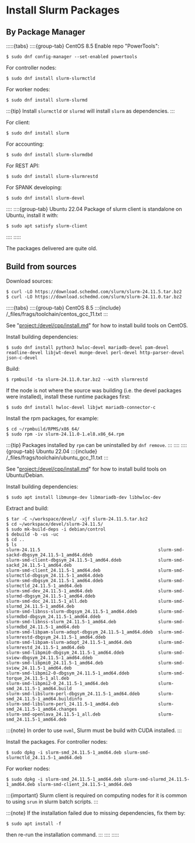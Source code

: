 # Install Slurm Packages

## By Package Manager

:::::{tabs}
::::{group-tab} CentOS 8.5
Enable repo "PowerTools":

```console
$ sudo dnf config-manager --set-enabled powertools
```

For controller nodes:

```console
$ sudo dnf install slurm-slurmctld
```

For worker nodes:

```console
$ sudo dnf install slurm-slurmd
```

:::{tip}
Install `slurmctld` or `slurmd` will install `slurm` as dependencies.
:::

For client:

```console
$ sudo dnf install slurm
```

For accounting:

```console
$ sudo dnf install slurm-slurmdbd
```

For REST API:

```console
$ sudo dnf install slurm-slurmrestd
```

For SPANK developing:

```console
$ sudo dnf install slurm-devel
```

::::
::::{group-tab} Ubuntu 22.04
Package of slurm client is standalone on Ubuntu, install it with:

```console
$ sudo apt satisfy slurm-client
```

::::
:::::

The packages delivered are quite old.

## Build from sources

Download sources:

```console
$ curl -LO https://download.schedmd.com/slurm/slurm-24.11.5.tar.bz2
$ curl -LO https://download.schedmd.com/slurm/slurm-24.11.0.tar.bz2
```

:::::{tabs}
::::{group-tab} CentOS 8.5
:::{include} /_files/frags/toolchain/centos_gcc_11.txt
:::

See "<project:/devel/cpp/install.md>" for how to install build tools on CentOS.

Install building dependencies:

```console
$ sudo dnf install python3 hwloc-devel mariadb-devel pam-devel readline-devel libjwt-devel munge-devel perl-devel http-parser-devel json-c-devel
```

Build:

```console
$ rpmbuild -ta slurm-24.11.0.tar.bz2 --with slurmrestd
```

If the node is not where the source was building (i.e. the devel packages were installed), install these runtime packages first:

```console
$ sudo dnf install hwloc-devel libjwt mariadb-connector-c
```

Install the rpm packages, for example:

```console
$ cd ~/rpmbuild/RPMS/x86_64/
$ sudo rpm -iv slurm-24.11.0-1.el8.x86_64.rpm 
```

:::{tip}
Packages installed by `rpm` can be uninstalled by `dnf remove`.
:::
::::
::::{group-tab} Ubuntu 22.04
:::{include} /_files/frags/toolchain/ubuntu_gcc_11.txt
:::

See "<project:/devel/cpp/install.md>" for how to install build tools on Ubuntu/Debian.

Install building dependencies:

```console
$ sudo apt install libmunge-dev libmariadb-dev libhwloc-dev
```

Extract and build:

```console
$ tar -C ~/workspace/devel/ -xjf slurm-24.11.5.tar.bz2
$ cd ~/workspace/devel/slurm-24.11.5/
$ sudo mk-build-deps -i debian/control
$ debuild -b -us -uc
$ cd ..
$ ls
slurm-24.11.5                                             slurm-smd-sackd-dbgsym_24.11.5-1_amd64.ddeb
slurm-smd-client-dbgsym_24.11.5-1_amd64.ddeb              slurm-smd-sackd_24.11.5-1_amd64.deb
slurm-smd-client_24.11.5-1_amd64.deb                      slurm-smd-slurmctld-dbgsym_24.11.5-1_amd64.ddeb
slurm-smd-dbgsym_24.11.5-1_amd64.ddeb                     slurm-smd-slurmctld_24.11.5-1_amd64.deb
slurm-smd-dev_24.11.5-1_amd64.deb                         slurm-smd-slurmd-dbgsym_24.11.5-1_amd64.ddeb
slurm-smd-doc_24.11.5-1_all.deb                           slurm-smd-slurmd_24.11.5-1_amd64.deb
slurm-smd-libnss-slurm-dbgsym_24.11.5-1_amd64.ddeb        slurm-smd-slurmdbd-dbgsym_24.11.5-1_amd64.ddeb
slurm-smd-libnss-slurm_24.11.5-1_amd64.deb                slurm-smd-slurmdbd_24.11.5-1_amd64.deb
slurm-smd-libpam-slurm-adopt-dbgsym_24.11.5-1_amd64.ddeb  slurm-smd-slurmrestd-dbgsym_24.11.5-1_amd64.ddeb
slurm-smd-libpam-slurm-adopt_24.11.5-1_amd64.deb          slurm-smd-slurmrestd_24.11.5-1_amd64.deb
slurm-smd-libpmi0-dbgsym_24.11.5-1_amd64.ddeb             slurm-smd-sview-dbgsym_24.11.5-1_amd64.ddeb
slurm-smd-libpmi0_24.11.5-1_amd64.deb                     slurm-smd-sview_24.11.5-1_amd64.deb
slurm-smd-libpmi2-0-dbgsym_24.11.5-1_amd64.ddeb           slurm-smd-torque_24.11.5-1_all.deb
slurm-smd-libpmi2-0_24.11.5-1_amd64.deb                   slurm-smd_24.11.5-1_amd64.build
slurm-smd-libslurm-perl-dbgsym_24.11.5-1_amd64.ddeb       slurm-smd_24.11.5-1_amd64.buildinfo
slurm-smd-libslurm-perl_24.11.5-1_amd64.deb               slurm-smd_24.11.5-1_amd64.changes
slurm-smd-openlava_24.11.5-1_all.deb                      slurm-smd_24.11.5-1_amd64.deb
```

:::{note}
In order to use `nvml`, Slurm must be build with CUDA installed.
:::

Install the packages. For controller nodes:

```console
$ sudo dpkg -i slurm-smd_24.11.5-1_amd64.deb slurm-smd-slurmctld_24.11.5-1_amd64.deb
```

For worker nodes:

```console
$ sudo dpkg -i slurm-smd_24.11.5-1_amd64.deb slurm-smd-slurmd_24.11.5-1_amd64.deb slurm-smd-client_24.11.5-1_amd64.deb
```

:::{important}
Slurm client is required on computing nodes for it is common to using `srun` in slurm batch scripts.
:::

:::{note}
If the installation failed due to missing dependencies, fix them by:

```console
$ sudo apt install -f
```

then re-run the installation command.
:::
::::
:::::
